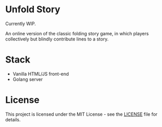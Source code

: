 # Unfold Story

Currently WIP.

An online version of the classic folding story game, in which players collectively but blindly contribute lines to a story.

# Stack
- Vanilla HTML/JS front-end
- Golang server

# License

This project is licensed under the MIT License - see the [LICENSE](https://github.com/l33loo/karpowicz.dev/blob/master/LICENSE) file for details.
